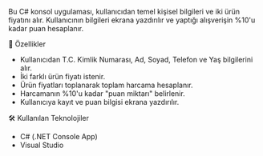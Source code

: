 Bu C# konsol uygulaması, kullanıcıdan temel kişisel bilgileri ve iki ürün fiyatını alır. Kullanıcının bilgileri ekrana yazdırılır ve yaptığı alışverişin %10'u kadar puan hesaplanır.

🧩 Özellikler

- Kullanıcıdan T.C. Kimlik Numarası, Ad, Soyad, Telefon ve Yaş bilgilerini alır.
- İki farklı ürün fiyatı istenir.
- Ürün fiyatları toplanarak toplam harcama hesaplanır.
- Harcamanın %10'u kadar "puan miktarı" belirlenir.
- Kullanıcıya kayıt ve puan bilgisi ekrana yazdırılır.

 🛠 Kullanılan Teknolojiler

- C# (.NET Console App)
- Visual Studio

